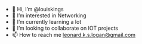 - 👋 Hi, I’m @louiskings
- 👀 I’m interested in Networking
- 🌱 I’m currently learning a lot
- 💞️ I’m looking to collaborate on IOT projects
- 📫 How to reach me leonard.k.s.logan@gmail.com

<!---
louiskings/louiskings is a ✨ special ✨ repository because its `README.md` (this file) appears on your GitHub profile.
You can click the Preview link to take a look at your changes.
--->
